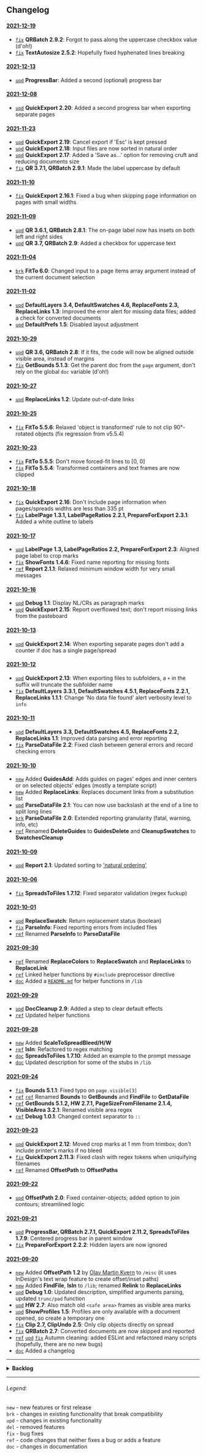 ## Changelog

#### [2021-12-19](https://github.com/pchiorean/Indentz/search?q=committer-date%3A2021-12-19&type=commits)
- [`fix`](https://github.com/pchiorean/Indentz/commit/bdd052c38198a876b8682bc04f34e0da6bc2711c)
  **QRBatch 2.9.2**: Forgot to pass along the uppercase checkbox value (d'oh!)
- [`fix`](https://github.com/pchiorean/Indentz/commit/43439885e332b7b44e1b759c4e87b95eb9fe9799)
  **TextAutosize 2.5.2**: Hopefully fixed hyphenated lines breaking

#### [2021-12-13](https://github.com/pchiorean/Indentz/search?q=committer-date%3A2021-12-13&type=commits)
- [`upd`](https://github.com/pchiorean/Indentz/commit/bcdc2ad7b12709b748396a9f0104b36c710953d1)
  **ProgressBar**: Added a second (optional) progress bar

#### [2021-12-08](https://github.com/pchiorean/Indentz/search?q=committer-date%3A2021-12-08&type=commits)
- [`upd`](https://github.com/pchiorean/Indentz/commit/2b8e886f04ebaf4fb912540a2183fe1a941ba403)
  **QuickExport 2.20**: Added a second progress bar when exporting separate pages

#### [2021-11-23](https://github.com/pchiorean/Indentz/search?q=committer-date%3A2021-11-23&type=commits)
- [`upd`](https://github.com/pchiorean/Indentz/commit/21e174597e2a5409f5536616be6ee7c6bebb9774)
  **QuickExport 2.19**: Cancel export if 'Esc' is kept pressed
- [`upd`](https://github.com/pchiorean/Indentz/commit/b0cec7208c5c08d82bd5efeb48850e01e2fc8677)
  **QuickExport 2.18**: Input files are now sorted in natural order
- [`upd`](https://github.com/pchiorean/Indentz/commit/0fc73f2d1574cd5cc5747276a3fd544e6028e103)
  **QuickExport 2.17**: Added a 'Save as…' option for removing cruft and reducing documents size
- [`fix`](https://github.com/pchiorean/Indentz/commit/c0a3cdb490067d57a54997ee4b702146223483c4)
  **QR 3.7.1, QRBatch 2.9.1**: Made the label uppercase by default

#### [2021-11-10](https://github.com/pchiorean/Indentz/search?q=committer-date%3A2021-11-10&type=commits)
- [`fix`](https://github.com/pchiorean/Indentz/commit/a96c262e49cbd6bdd4c109d1babb5edf95b12baf)
  **QuickExport 2.16.1**: Fixed a bug when skipping page information on pages with small widths

#### [2021-11-09](https://github.com/pchiorean/Indentz/search?q=committer-date%3A2021-11-09&type=commits)
- [`upd`](https://github.com/pchiorean/Indentz/commit/832e27f6050f82b3e52d7a901bfa40be93974077)
  **QR 3.6.1, QRBatch 2.8.1**: The on-page label now has insets on both left and right sides
- [`upd`](https://github.com/pchiorean/Indentz/commit/111a3d78ecd478439ae568d6d045e04ecaa6acfd)
  **QR 3.7, QRBatch 2.9**: Added a checkbox for uppercase text

#### [2021-11-04](https://github.com/pchiorean/Indentz/search?q=committer-date%3A2021-11-04&type=commits)
- [`brk`](https://github.com/pchiorean/Indentz/commit/f27f115aef8e122a05eccb0720bd359dfc11fae8#diff-0e70c2dc31abbf14f06d436fe1ed2bef11090416ae8c43bbfc1c17e48e9dae3c)
  **FitTo 6.0**: Changed input to a page items array argument instead of the current document selection

#### [2021-11-02](https://github.com/pchiorean/Indentz/search?q=committer-date%3A2021-11-02&type=commits)
- [`upd`](https://github.com/pchiorean/Indentz/commit/4442267f8e239e1721eeba8cbfb4513199d3761b)
  **DefaultLayers 3.4, DefaultSwatches 4.6, ReplaceFonts 2.3, ReplaceLinks 1.3**:
  Improved the error alert for missing data files; added a check for converted documents
- [`upd`](https://github.com/pchiorean/Indentz/commit/fd7aa42014aa30da5763db74ade92da2c66a7c33)
  **DefaultPrefs 1.5**: Disabled layout adjustment

#### [2021-10-29](https://github.com/pchiorean/Indentz/search?q=committer-date%3A2021-10-29&type=commits)
- [`upd`](https://github.com/pchiorean/Indentz/commit/3926a97cf7225ee060e09e49e11778382ec0bd8e)
  **QR 3.6, QRBatch 2.8**: If it fits, the code will now be aligned outside visible area, instead of margins
- [`fix`](https://github.com/pchiorean/Indentz/commit/30f24d7d4e40d29c3f5af26d80e8a4c21baea8fe)
  **GetBounds 5.1.3**: Get the parent doc from the `page` argument, don't rely on the global `doc` variable (d'oh!)

#### [2021-10-27](https://github.com/pchiorean/Indentz/search?q=committer-date%3A2021-10-27&type=commits)
- [`upd`](https://github.com/pchiorean/Indentz/commit/f512575295740bed67d12fe24210aefc77ab4f58)
  **ReplaceLinks 1.2**: Update out-of-date links

#### [2021-10-25](https://github.com/pchiorean/Indentz/search?q=committer-date%3A2021-10-25&type=commits)
- [`fix`](https://github.com/pchiorean/Indentz/commit/2492a2f1c1dd3efc4c17172bf056f40613531401)
  **FitTo 5.5.6**: Relaxed 'object is transformed' rule to not clip 90°-rotated objects (fix regression from v5.5.4)

#### [2021-10-23](https://github.com/pchiorean/Indentz/search?q=committer-date%3A2021-10-23&type=commits)
- [`fix`](https://github.com/pchiorean/Indentz/commit/ce1cf13f2750d04d9cf83fcd82e0759ef674309d)
  **FitTo 5.5.5**: Don't move forced-fit lines to [0, 0]
- [`fix`](https://github.com/pchiorean/Indentz/commit/f40cdc1e437a43f68b7e4ae3188d1ba8b5300c69)
  **FitTo 5.5.4**: Transformed containers and text frames are now clipped

#### [2021-10-18](https://github.com/pchiorean/Indentz/search?q=committer-date%3A2021-10-18&type=commits)
- [`fix`](https://github.com/pchiorean/Indentz/commit/ba80564a179e9664f582efddd3fe132c8a07fb6b)
  **QuickExport 2.16**: Don't include page information when pages/spreads widths are less than 335 pt
- [`fix`](https://github.com/pchiorean/Indentz/commit/6895b3b0136908211a2a07983579916d4f4f00ac)
  **LabelPage 1.3.1, LabelPageRatios 2.2.1, PrepareForExport 2.3.1**: Added a white outline to labels

#### [2021-10-17](https://github.com/pchiorean/Indentz/search?q=committer-date%3A2021-10-17&type=commits)
- [`upd`](https://github.com/pchiorean/Indentz/commit/614255fcf2c98b63fa22d2e4cb1ecef00162b796)
  **LabelPage 1.3, LabelPageRatios 2.2, PrepareForExport 2.3**: Aligned page label to crop marks
- [`fix`](https://github.com/pchiorean/Indentz/commit/70b7ac39278a7974143ce58516b140cb4d9f5930)
  **ShowFonts 1.4.6**: Fixed name reporting for missing fonts
- [`ref`](https://github.com/pchiorean/Indentz/commit/3b48f362a0b451f959da7bbea8ef83fb736e0e30)
  **Report 2.1.1**: Relaxed minimum window width for very small messages

#### [2021-10-16](https://github.com/pchiorean/Indentz/search?q=committer-date%3A2021-10-16&type=commits)
- [`upd`](https://github.com/pchiorean/Indentz/commit/b8df97aaa527928efb83bdb3b5541632b5e275a9)
  **Debug 1.1**: Display NL/CRs as paragraph marks
- [`upd`](https://github.com/pchiorean/Indentz/commit/04d1189abba4fbd8bc2202e048a685f7b71be878)
  **QuickExport 2.15**: Report overflowed text; don't report missing links from the pasteboard

#### [2021-10-13](https://github.com/pchiorean/Indentz/search?q=committer-date%3A2021-10-13&type=commits)
- [`upd`](https://github.com/pchiorean/Indentz/commit/453707ad0ead37df7319644ea5435bc22a03d553)
  **QuickExport 2.14**: When exporting separate pages don't add a counter if doc has a single page/spread

#### [2021-10-12](https://github.com/pchiorean/Indentz/search?q=committer-date%3A2021-10-12&type=commits)
- [`upd`](https://github.com/pchiorean/Indentz/commit/f42cda93e86b35d8874c6d7224ca960c88d815ba)
  **QuickExport 2.13**: When exporting files to subfolders, a `+` in the suffix will truncate the subfolder name
- [`fix`](https://github.com/pchiorean/Indentz/commit/5661ea64bf4dbdf14900448bcd68796fbbc55eae)
  **DefaultLayers 3.3.1, DefaultSwatches 4.5.1, ReplaceFonts 2.2.1, ReplaceLinks 1.1.1**:
  Change 'No data file found' alert verbosity level to `info`

#### [2021-10-11](https://github.com/pchiorean/Indentz/search?q=committer-date%3A2021-10-11&type=commits)
- [`upd`](https://github.com/pchiorean/Indentz/commit/3d884512a1fd6afb74691951486090cd49840cad)
  **DefaultLayers 3.3, DefaultSwatches 4.5, ReplaceFonts 2.2, ReplaceLinks 1.1**: Improved data parsing and error reporting
- [`fix`](https://github.com/pchiorean/Indentz/commit/611b773f2176621a1808ede3acfe874e3a2a9343)
  **ParseDataFile 2.2**: Fixed clash between general errors and record checking errors

#### [2021-10-10](https://github.com/pchiorean/Indentz/search?q=committer-date%3A2021-10-10&type=commits)
- [`new`](https://github.com/pchiorean/Indentz/commit/3f151932a2dfe434649999dd97f91739e5f5e3be)
  Added **GuidesAdd**: Adds guides on pages' edges and inner centers or on selected objects' edges (mostly a template script)
- [`new`](https://github.com/pchiorean/Indentz/commit/3d4e0ad39ff33bf1da6adb89c222788a8b821086)
  Added **ReplaceLinks**: Replaces document links from a substitution list
- [`upd`](https://github.com/pchiorean/Indentz/commit/2813627388fe29db705688f4e942141d0e86d7f3)
  **ParseDataFile 2.1**: You can now use backslash at the end of a line to split long lines
- [`brk`](https://github.com/pchiorean/Indentz/commit/3151eda817f88cc2e83e97e3f3c2f4edc222f073)
  **ParseDataFile 2.0**: Extended reporting granularity (fatal, warning, info, etc)
- [`ref`](https://github.com/pchiorean/Indentz/commit/4d6fb7b23ef5f9fdd336d7534289a35a125a52aa)
  Renamed **DeleteGuides** to **GuidesDelete** and **CleanupSwatches** to **SwatchesCleanup**

#### [2021-10-09](https://github.com/pchiorean/Indentz/search?q=committer-date%3A2021-10-09&type=commits)
- [`upd`](https://github.com/pchiorean/Indentz/commit/0a37098dd76b71f41e52b75e7898f637b92a60f2)
  **Report 2.1**: Updated sorting to ['natural ordering'](https://github.com/litejs/natural-compare-lite)

#### [2021-10-06](https://github.com/pchiorean/Indentz/search?q=committer-date%3A2021-10-06&type=commits)
- [`fix`](https://github.com/pchiorean/Indentz/commit/a1fdedb3fedfb614c1c47abdaeb49c6c13f96684)
  **SpreadsToFiles 1.7.12**: Fixed separator validation (regex fuckup)

#### [2021-10-01](https://github.com/pchiorean/Indentz/search?q=committer-date%3A2021-10-01&type=commits)
- [`upd`](https://github.com/pchiorean/Indentz/commit/7a1ef66fc2aabfffed3528bf83b41ba8f01c20eb)
  **ReplaceSwatch**: Return replacement status (boolean)
- [`fix`](https://github.com/pchiorean/Indentz/commit/0ba9127a29db63820b5e7e3fe85c73cb3e34a2cc)
  **ParseInfo**: Fixed reporting errors from included files
- [`ref`](https://github.com/pchiorean/Indentz/commit/0ba9127a29db63820b5e7e3fe85c73cb3e34a2cc)
  Renamed **ParseInfo** to **ParseDataFile**

#### [2021-09-30](https://github.com/pchiorean/Indentz/search?q=committer-date%3A2021-09-30&type=commits)
- [`ref`](https://github.com/pchiorean/Indentz/commit/cf1a8a16434c728e0fc8ff9eda1eddb959ec296e)
  Renamed **ReplaceColors** to **ReplaceSwatch** and **ReplaceLinks** to **ReplaceLink**
- [`ref`](https://github.com/pchiorean/Indentz/commit/f54c8a108c1fa9e00d979dd12d8995b6e6f320fd)
  Linked helper functions by `#include` preprocessor directive
- [`doc`](https://github.com/pchiorean/Indentz/commit/b5d8404218f7f643052f5cab7e4da4b4f7d3ff67)
  Added a [`README.md`](../lib/README.md) for helper functions in `/lib`

#### [2021-09-29](https://github.com/pchiorean/Indentz/search?q=committer-date%3A2021-09-29&type=commits)
- [`upd`](https://github.com/pchiorean/Indentz/commit/06f2e5c3dfa7ee2076c2373e7b7dc990c95f727f)
  **DocCleanup 2.9**: Added a step to clear default effects
- [`ref`](https://github.com/pchiorean/Indentz/commit/ba06d623062e3035f4d3a57d79533018cbd3614f)
  Updated helper functions

#### [2021-09-28](https://github.com/pchiorean/Indentz/search?q=committer-date%3A2021-09-28&type=commits)
- [`new`](https://github.com/pchiorean/Indentz/commit/d4f8e98b9df3bcc142537be1d865804456d11ab7)
  Added **ScaleToSpreadBleed/H/W**
- [`ref`](https://github.com/pchiorean/Indentz/commit/80a4332a3d2b2abd59a5b58e63c8fc9da5fe82ea)
  **IsIn**: Refactored to regex matching
- [`doc`](https://github.com/pchiorean/Indentz/commit/3cea9b3575c7c3668339387a4c3606509f4550dc)
  **SpreadsToFiles 1.7.10**: Added an example to the prompt message
- [`doc`](https://github.com/pchiorean/Indentz/commit/1fde6d6ab06a5381d591e557e46dab0b8f11895c)
  Updated description for some of the stubs in `/lib`

#### [2021-09-24](https://github.com/pchiorean/Indentz/search?q=committer-date%3A2021-09-24&type=commits)
- [`fix`](https://github.com/pchiorean/Indentz/commit/ec0903a428aa608a66acf8716b90ec94dd790ca6)
  **Bounds 5.1.1**: Fixed typo on `page.visible[3]`
- [`ref`](https://github.com/pchiorean/Indentz/commit/63d365a6b1931cbe2ba0d7b0d6009437acac4bd6)
  [`ref`](https://github.com/pchiorean/Indentz/commit/a4fe6767f5dc757fd8aa28173b90c32adb38fb0a)
  Renamed **Bounds** to **GetBounds** and **FindFile** to **GetDataFile**
- [`ref`](https://github.com/pchiorean/Indentz/commit/6cee3420533728fb3c117ba8928389edf3a5ed1e)
  **GetBounds 5.1.2, HW 2.7.1, PageSizeFromFilename 2.1.4, VisibleArea 3.2.1**: Renamed visible area regex
- [`ref`](https://github.com/pchiorean/Indentz/commit/6e897670752ff918136c540a57a4a46cd78ab786)
  **Debug 1.0.1**: Changed context separator to `::`

#### [2021-09-23](https://github.com/pchiorean/Indentz/search?q=committer-date%3A2021-09-23&type=commits)
- [`upd`](https://github.com/pchiorean/Indentz/commit/2fd1abc1aaed806c20f40a4a8eb39a69e5882599)
  **QuickExport 2.12**: Moved crop marks at 1 mm from trimbox; don't include printer's marks if no bleed
- [`fix`](https://github.com/pchiorean/Indentz/commit/95c744efa420c35c41e966293bdac5b72fb059b8)
  **QuickExport 2.11.3**: Fixed clash with regex tokens when uniquifying filenames
- [`ref`](https://github.com/pchiorean/Indentz/commit/2da0f1ff8c6da4aa0508041674447df5ad558768)
  Renamed **OffsetPath** to **OffsetPaths**

#### [2021-09-22](https://github.com/pchiorean/Indentz/search?q=committer-date%3A2021-09-22&type=commits)
- [`upd`](https://github.com/pchiorean/Indentz/commit/4e1e7021326a1afc48c2e40c9ce54c1279b3cdd2)
  **OffsetPath 2.0**: Fixed container-objects; added option to join contours; streamlined logic

#### [2021-09-21](https://github.com/pchiorean/Indentz/search?q=committer-date%3A2021-09-21&type=commits)
- [`upd`](https://github.com/pchiorean/Indentz/commit/6dfd0aea063fe89f67fb228e73f0c6bc378e0619)
  **ProgressBar, QRBatch 2.7.1, QuickExport 2.11.2, SpreadsToFiles 1.7.9**: Centered progress bar in parent window
- [`fix`](https://github.com/pchiorean/Indentz/commit/c171770fc5ba3ca001ef43817d11055b8c6b95e4)
  **PrepareForExport 2.2.2**: Hidden layers are now ignored

#### [2021-09-20](https://github.com/pchiorean/Indentz/search?q=committer-date%3A2021-09-20&type=commits)
- [`new`](https://github.com/pchiorean/Indentz/commit/dc2e515a744d3ace9beedbfb0362765088c31857)
  Added **OffsetPath 1.2** by [Olav Martin Kvern](https://www.siliconpublishing.com/blog/free-indesign-scripts/) 
  to `/misc` (it uses InDesign's text wrap feature to create offset/inset paths)
- [`new`](https://github.com/pchiorean/Indentz/commit/793b29ad840c757da623c7478c1151da8c02a4c0)
  Added **FindFile**, **IsIn** to `/lib`; renamed **Relink** to **ReplaceLinks**
- [`upd`](https://github.com/pchiorean/Indentz/commit/ad2434b3a0b1dd330ebea1f9f9a99f6eabcb432c)
  **Debug 1.0**: Updated description, simplified arguments parsing, updated `trunc/pad` function
- [`upd`](https://github.com/pchiorean/Indentz/commit/ad2434b3a0b1dd330ebea1f9f9a99f6eabcb432c)
  **HW 2.7**: Also match old `<safe area>` frames as visible area marks
- [`upd`](ShowProfiles)
  **ShowProfiles 1.5**: Profiles are only available with a document opened, so create a temporary one
- [`fix`](https://github.com/pchiorean/Indentz/commit/ad2434b3a0b1dd330ebea1f9f9a99f6eabcb432c)
  **Clip 2.7, ClipUndo 2.5**: Only clip objects directly on spread
- [`fix`](https://github.com/pchiorean/Indentz/commit/ad2434b3a0b1dd330ebea1f9f9a99f6eabcb432c)
  **QRBatch 2.7**: Converted documents are now skipped and reported
- [`ref`](https://github.com/pchiorean/Indentz/commit/51bb19d2d7074181c5acacc8dd52931bfd3263c5)
  [`upd`](https://github.com/pchiorean/Indentz/commit/8982a3fde7956ac83372ba140a773a05dff929e2)
  [`fix`](https://github.com/pchiorean/Indentz/commit/ad2434b3a0b1dd330ebea1f9f9a99f6eabcb432c)
  Autumn cleaning: added ESLint and refactored many scripts (hopefully, there are no new bugs)
- [`doc`](https://github.com/pchiorean/Indentz/commit/c8dd950b8167d4a30148c866da25e91694f9416c)
  Added a changelog

---

<details><summary><strong>Backlog</strong></summary>

##### New features

- `new` **DocCleanup**: Ask to delete empty frames
- `new` **DocCleanup**: Remove unused masters
- `new` **DocCleanup**: Remove unused styles and groups
  (see [this](https://community.adobe.com/t5/indesign/delete-unused-paragraph-styles/m-p/1089672#M165331) discussion)
- `new` **QuickExport**: Add a checkbox for 'Show report'
- `new` **QuickExport**: Add history for dropdowns (see page 43 of ScriptUI by PK)
- `new` **QuickExport**: Add JPG & `?`TIFF export profiles
- `new` **Report**: Add a button to save errors to file

##### Updates

- `upd` **Debug**: Add a hires timer
- `upd` **DefaultSwatches**: Add tints support
- `upd` **FindFile**: Use relative paths for includes
- `upd` **IsIn**: Add regex matching to searchValue
- `ref` Rename **isIn** to **isInArray**
- `upd` **PageMarginsFromSelection**: Set the margins of every page touched by the selection
- `upd` **PageSizeFromSelection**: Without selection fit all pages to their contents
- `upd` **ParseDataFile**: Keep the record index in the returned object
- `brk` **PrepareForExport, VisibleArea**: Read layer variants from `layers.txt`, fallback to defaults
- `upd` **QR**: Add a placeholder for current page number
- `upd` **QuickExport**: JSONify preferences (see [this](https://stackoverflow.com/a/56391294) discussion)
- `upd` **ReplaceLinks**: Use wildcards for old links
- `upd` **ReplaceText**: Take an array of strings as input
- `upd` **ReplaceText**: Add a switch for grep matching
- `upd` **Report**: Add auto filtering mode (`true`|`false`|`auto`)
- `upd` **Report**: Improve filtering: `-` for none of these words, `"` for exact word or phrase
  (or use regex and be done with it)
- `brk` **ScaleTo...**: Scale to `alignDistributeBounds`
- `upd` **SpreadsToFiles**: Use a template for custom positioning
- `upd` **SpreadsToFiles**: Split '-ABBBCC' to '-A', '-BBB', '-CC'
- `upd` **TextAutoSize**: Check `baselineShift`
- `brk` **VisibleArea**: Mark the entire spread's visible area, not individual pages
- `upd` **VisibleArea**: Use wildcards for layer names
- `brk` **DefaultLayers/Swatches/ReplaceFonts/Links**: Optional arguments: data file, verbosity level
- `upd` Use a custom object style for 'Visible area' frame
- `ref` Fix UI static/edittext width (see Marc's [measureString()](https://twitter.com/indiscripts/status/1408788941550108674))

##### Bug fixes

- `fix` **DefaultSwatches**: Check values on parsing
- `fix` **FitTo**: Properly enforce-fit orthogonal lines (fix regression from v5.5.5)
- `fix` **LabelPageRatios**: Use spreads' ratio
- `fix` **PageSizeFromFilename**: Error on pages set to 1:X scale
- `fix` **PageSizeFromFilename**: Limit detected bleed to max values
- `fix` **PageSizeFromFilename**: Dimensions in pixels
- `fix` **PageSizeFromSelection**: For text frames use outlined text bounds
- `fix` **QuickExport**: Check if the PDF is writable before exporting
- `fix` **QuickExport**: Link 'Spreads' and 'Export separate pages' checkboxes
- `fix` **QR, QRBatch**: Improve line breaking
- `fix` **QRBatch**: Remove `preview` & `print` from filenames for separate codes
- `fix` **QRBatch**: Remove `QR` from filenames for on-doc codes
- `fix` `transform()` and `app.transformPreferences.whenScaling`

##### New scripts

- `new` Convert **lib/ReplaceText** to standalone script <!-- see [this](https://twitter.com/indiscripts/status/1463152851908276230) -->
- `new` **ActivateDoc1/2/3...**: Quickly activate document tabs with Ctrl + 1, 2, 3...
- `new` **SeparateSpreadPages**
- `new` **LayersToFiles**

</details>

---

###### Legend:

`new` - new features or first release\
`brk` - changes in existing functionality that break compatibility\
`upd` - changes in existing functionality\
`del` - removed features\
`fix` - bug fixes\
`ref` - code changes that neither fixes a bug or adds a feature\
`doc` - changes in documentation
